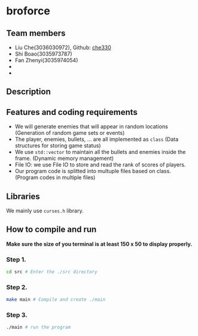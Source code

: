 # broforce
## Team members
* Liu Che(3036030972), Github: [che330](https://github.com/che330)
* Shi Boao(3035973787)
* Fan Zhenyi(3035974054)
*
* 


## Description





## Features and coding requirements
* We will generate enemies that will appear in random locations (Generation of random game sets or events)
* The player, enemies, bullets, ... are all implemented as `class` (Data structures for storing game status)
* We use `std::vector` to maintain all the bullets and enemies inside the frame. (Dynamic memory management)
* File IO: we use File IO to store and read the rank of scores of players.
* Our program code is splitted into multuple files based on class. (Program codes in multiple files)

## Libraries
We mainly use `curses.h` library.

## How to compile and run
**Make sure the size of you terminal is at least 150 x 50 to display properly.**
### Step 1.
```bash
cd src # Enter the ./src directory
```
### Step 2.
```bash
make main # Compile and create ./main
```
### Step 3.
```bash
./main # run the program
```
